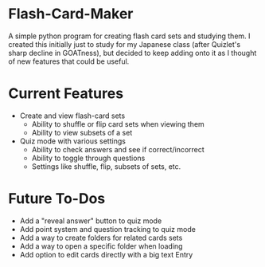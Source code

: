 # Flash-Card-Maker
A simple python program for creating flash card sets and studying them. I created this initially just to study for my Japanese class (after Quizlet's sharp decline in GOATness), but decided to keep adding onto it as I thought of new features that could be useful.

# Current Features
- Create and view flash-card sets
  - Ability to shuffle or flip card sets when viewing them
  - Ability to view subsets of a set
- Quiz mode with various settings
  - Ability to check answers and see if correct/incorrect
  - Ability to toggle through questions
  - Settings like shuffle, flip, subsets of sets, etc.

# Future To-Dos
- Add a "reveal answer" button to quiz mode
- Add point system and question tracking to quiz mode
- Add a way to create folders for related cards sets
- Add a way to open a specific folder when loading
- Add option to edit cards directly with a big text Entry
